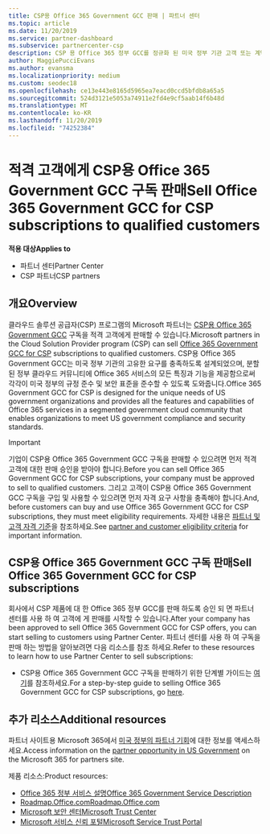 ```yaml
---
title: CSP용 Office 365 Government GCC 판매 | 파트너 센터
ms.topic: article
ms.date: 11/20/2019
ms.service: partner-dashboard
ms.subservice: partnercenter-csp
description: CSP 용 Office 365 정부 GCC를 정규화 된 미국 정부 기관 고객 또는 계약자에 게 판매 하는 데 필요한 단계 및 요구 사항을 알아봅니다.
author: MaggiePucciEvans
ms.author: evansma
ms.localizationpriority: medium
ms.custom: seodec18
ms.openlocfilehash: ce13e443e8165d5965ea7eacd0ccd5bfdb8a65a5
ms.sourcegitcommit: 524d3121e5053a74911e2fd4e9cf5aab14f6b48d
ms.translationtype: MT
ms.contentlocale: ko-KR
ms.lasthandoff: 11/20/2019
ms.locfileid: "74252384"
---
```

# <a name="sell-office-365-government-gcc-for-csp-subscriptions-to-qualified-customers"></a><span data-ttu-id="47e0d-103">적격 고객에게 CSP용 Office 365 Government GCC 구독 판매</span><span class="sxs-lookup"><span data-stu-id="47e0d-103">Sell Office 365 Government GCC for CSP subscriptions to qualified customers</span></span>

<span data-ttu-id="47e0d-104">**적용 대상**</span><span class="sxs-lookup"><span data-stu-id="47e0d-104">**Applies to**</span></span>

-  <span data-ttu-id="47e0d-105">파트너 센터</span><span class="sxs-lookup"><span data-stu-id="47e0d-105">Partner Center</span></span>
-  <span data-ttu-id="47e0d-106">CSP 파트너</span><span class="sxs-lookup"><span data-stu-id="47e0d-106">CSP partners</span></span>


## <a name="overview"></a><span data-ttu-id="47e0d-107">개요</span><span class="sxs-lookup"><span data-stu-id="47e0d-107">Overview</span></span>

<span data-ttu-id="47e0d-108">클라우드 솔루션 공급자(CSP) 프로그램의 Microsoft 파트너는 [CSP용 Office 365 Government GCC](https://www.microsoft.com/microsoft-365/partners/governmentforCSP) 구독을 적격 고객에게 판매할 수 있습니다.</span><span class="sxs-lookup"><span data-stu-id="47e0d-108">Microsoft partners in the Cloud Solution Provider program (CSP) can sell [Office 365 Government GCC for CSP](https://www.microsoft.com/microsoft-365/partners/governmentforCSP) subscriptions to qualified customers.</span></span> <span data-ttu-id="47e0d-109">CSP용 Office 365 Government GCC는 미국 정부 기관의 고유한 요구를 충족하도록 설계되었으며, 분할된 정부 클라우드 커뮤니티에 Office 365 서비스의 모든 특징과 기능을 제공함으로써 각각이 미국 정부의 규정 준수 및 보안 표준을 준수할 수 있도록 도와줍니다.</span><span class="sxs-lookup"><span data-stu-id="47e0d-109">Office 365 Government GCC for CSP is designed for the unique needs of US government organizations and provides all the features and capabilities of Office 365 services in a segmented government cloud community that enables organizations to meet US government compliance and security standards.</span></span> 

>[!IMPORTANT] 
><span data-ttu-id="47e0d-110">기업이 CSP용 Office 365 Government GCC 구독을 판매할 수 있으려면 먼저 적격 고객에 대한 판매 승인을 받아야 합니다.</span><span class="sxs-lookup"><span data-stu-id="47e0d-110">Before you can sell Office 365 Government GCC for CSP subscriptions, your company must be approved to sell to qualified customers.</span></span> <span data-ttu-id="47e0d-111">그리고 고객이 CSP용 Office 365 Government GCC 구독을 구입 및 사용할 수 있으려면 먼저 자격 요구 사항을 충족해야 합니다.</span><span class="sxs-lookup"><span data-stu-id="47e0d-111">And, before customers can buy and use Office 365 Government GCC for CSP subscriptions, they must meet eligibility requirements.</span></span> <span data-ttu-id="47e0d-112">자세한 내용은 [파트너 및 고객 자격 기준](csp-gcc-validate.md)을 참조하세요.</span><span class="sxs-lookup"><span data-stu-id="47e0d-112">See [partner and customer eligibility criteria](csp-gcc-validate.md) for important information.</span></span>


## <a name="sell-office-365-government-gcc-for-csp-subscriptions"></a><span data-ttu-id="47e0d-113">CSP용 Office 365 Government GCC 구독 판매</span><span class="sxs-lookup"><span data-stu-id="47e0d-113">Sell Office 365 Government GCC for CSP subscriptions</span></span>

<span data-ttu-id="47e0d-114">회사에서 CSP 제품에 대 한 Office 365 정부 GCC를 판매 하도록 승인 되 면 파트너 센터를 사용 하 여 고객에 게 판매를 시작할 수 있습니다.</span><span class="sxs-lookup"><span data-stu-id="47e0d-114">After your company has been approved to sell Office 365 Government GCC for CSP offers, you can start selling to customers using Partner Center.</span></span> <span data-ttu-id="47e0d-115">파트너 센터를 사용 하 여 구독을 판매 하는 방법을 알아보려면 다음 리소스를 참조 하세요.</span><span class="sxs-lookup"><span data-stu-id="47e0d-115">Refer to these resources to learn how to use Partner Center to sell subscriptions:</span></span> 

-   <span data-ttu-id="47e0d-116">CSP용 Office 365 Government GCC 구독을 판매하기 위한 단계별 가이드는 [여기](https://go.microsoft.com/fwlink/?linkid=2007323)를 참조하세요.</span><span class="sxs-lookup"><span data-stu-id="47e0d-116">For a step-by-step guide to selling Office 365 Government GCC for CSP subscriptions, go [here](https://go.microsoft.com/fwlink/?linkid=2007323).</span></span>  


## <a name="additional-resources"></a><span data-ttu-id="47e0d-117">추가 리소스</span><span class="sxs-lookup"><span data-stu-id="47e0d-117">Additional resources</span></span>

<span data-ttu-id="47e0d-118">파트너 사이트용 Microsoft 365에서 [미국 정부의 파트너 기회](https://www.microsoft.com/microsoft-365/partners/governmentforCSP)에 대한 정보를 액세스하세요.</span><span class="sxs-lookup"><span data-stu-id="47e0d-118">Access information on the [partner opportunity in US Government](https://www.microsoft.com/microsoft-365/partners/governmentforCSP) on the Microsoft 365 for partners site.</span></span>

<span data-ttu-id="47e0d-119">제품 리소스:</span><span class="sxs-lookup"><span data-stu-id="47e0d-119">Product resources:</span></span>

- [<span data-ttu-id="47e0d-120">Office 365 정부 서비스 설명</span><span class="sxs-lookup"><span data-stu-id="47e0d-120">Office 365 Government Service Description</span></span>](https://technet.microsoft.com/library/mt774581.aspx)
- [<span data-ttu-id="47e0d-121">Roadmap.Office.com</span><span class="sxs-lookup"><span data-stu-id="47e0d-121">Roadmap.Office.com</span></span>](https://products.office.com/business/office-365-roadmap)
- [<span data-ttu-id="47e0d-122">Microsoft 보안 센터</span><span class="sxs-lookup"><span data-stu-id="47e0d-122">Microsoft Trust Center</span></span>](https://www.microsoft.com/TrustCenter/)
- [<span data-ttu-id="47e0d-123">Microsoft 서비스 신뢰 포털</span><span class="sxs-lookup"><span data-stu-id="47e0d-123">Microsoft Service Trust Portal</span></span>](https://aka.ms/STP)

